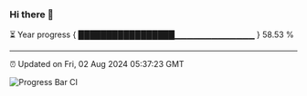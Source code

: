 ### Hi there 👋

⏳ Year progress { █████████████████▁▁▁▁▁▁▁▁▁▁▁▁▁ } 58.53 %

---

⏰ Updated on Fri, 02 Aug 2024 05:37:23 GMT

![Progress Bar CI](https://github.com/IshwaranRudhara/GIT-ACTION/workflows/Progress%20Bar%20CI/badge.svg)
